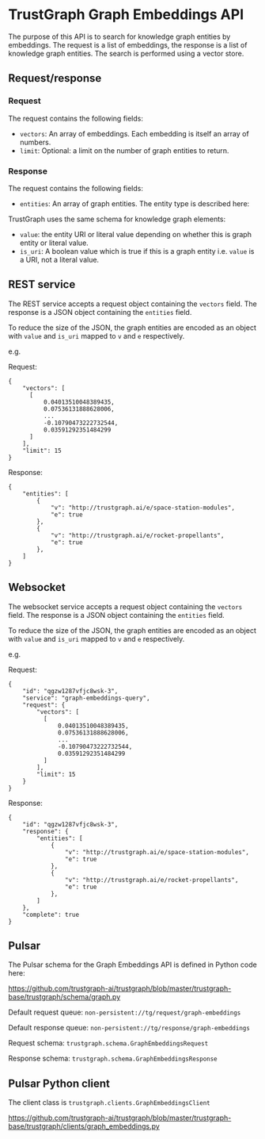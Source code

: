 
# TrustGraph Graph Embeddings API

The purpose of this API is to search for knowledge graph entities
by embeddings.  The request is a list of embeddings, the response is
a list of knowledge graph entities.  The search is performed using a
vector store.

## Request/response

### Request

The request contains the following fields:
- `vectors`: An array of embeddings.  Each embedding is itself an array
   of numbers.
- `limit`: Optional: a limit on the number of graph entities to return.

### Response

The request contains the following fields:
- `entities`: An array of graph entities.  The entity type is described here:

TrustGraph uses the same schema for knowledge graph elements:
- `value`: the entity URI or literal value depending on whether this is
  graph entity or literal value.
- `is_uri`: A boolean value which is true if this is a graph entity i.e.
  `value` is a URI, not a literal value.

## REST service

The REST service accepts a request object containing the `vectors` field.
The response is a JSON object containing the `entities` field.

To reduce the size of the JSON, the graph entities are encoded as an
object with `value` and `is_uri` mapped to `v` and `e` respectively.

e.g.

Request:
```
{
    "vectors": [
      [
          0.04013510048389435,
          0.07536131888628006,
          ...
          -0.10790473222732544,
          0.03591292351484299
      ]
    ],
    "limit": 15
}
```

Response:

```
{
    "entities": [
        {
            "v": "http://trustgraph.ai/e/space-station-modules",
            "e": true
        },
        {
            "v": "http://trustgraph.ai/e/rocket-propellants",
            "e": true
        },
    ]
}
```

## Websocket

The websocket service accepts a request object containing the `vectors` field.
The response is a JSON object containing the `entities` field.

To reduce the size of the JSON, the graph entities are encoded as an
object with `value` and `is_uri` mapped to `v` and `e` respectively.

e.g.

Request:

```
{
    "id": "qgzw1287vfjc8wsk-3",
    "service": "graph-embeddings-query",
    "request": {
        "vectors": [
          [
              0.04013510048389435,
              0.07536131888628006,
              ...
              -0.10790473222732544,
              0.03591292351484299
          ]
        ],
        "limit": 15
    }
}
```

Response:

```
{
    "id": "qgzw1287vfjc8wsk-3",
    "response": {
        "entities": [
            {
                "v": "http://trustgraph.ai/e/space-station-modules",
                "e": true
            },
            {
                "v": "http://trustgraph.ai/e/rocket-propellants",
                "e": true
            },
        ]
    },
    "complete": true
}
```

## Pulsar

The Pulsar schema for the Graph Embeddings API is defined in Python code here:

https://github.com/trustgraph-ai/trustgraph/blob/master/trustgraph-base/trustgraph/schema/graph.py

Default request queue:
`non-persistent://tg/request/graph-embeddings`

Default response queue:
`non-persistent://tg/response/graph-embeddings`

Request schema:
`trustgraph.schema.GraphEmbeddingsRequest`

Response schema:
`trustgraph.schema.GraphEmbeddingsResponse`

## Pulsar Python client

The client class is
`trustgraph.clients.GraphEmbeddingsClient`

https://github.com/trustgraph-ai/trustgraph/blob/master/trustgraph-base/trustgraph/clients/graph_embeddings.py








